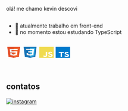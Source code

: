 olá! me chamo kevin descovi
##
- 👀 atualmente trabalho em front-end
- 🌱 no momento estou estudando TypeScript 


<div style="display: inline_block"><br>
  <img align="center" alt="kevin-HTML" height="30" width="40" src="https://raw.githubusercontent.com/devicons/devicon/master/icons/html5/html5-original.svg">
  <img align="center" alt="kevin-CSS" height="30" width="40" src="https://raw.githubusercontent.com/devicons/devicon/master/icons/css3/css3-original.svg">
  <img align="center" alt="kevim-Js" height="30" width="40" src="https://raw.githubusercontent.com/devicons/devicon/master/icons/javascript/javascript-plain.svg">
  <img align="center" alt="kevin-Ts" height="30" width="40" src="https://raw.githubusercontent.com/devicons/devicon/master/icons/typescript/typescript-plain.svg">
</div>
<br></br>

## contatos
<div>
  <a href="https://instagram.com/kevin_d3scovi" target="_blank">
 <img align="center" src="https://img.shields.io/badge/-kevin_d3scovi-05122A?style=flat&logo=instagram" alt="instagram"/>
</a>
</div>

